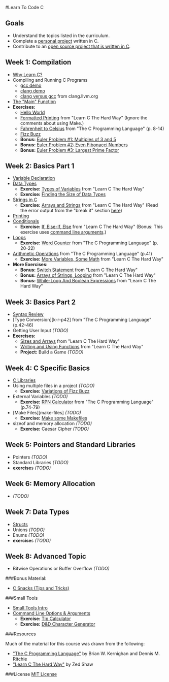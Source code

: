 #Learn To Code C

## Goals
 - Understand the topics listed in the curriculum.
 - Complete a [personal project][project-ideas] written in C.
 - Contribute to an [open source project that is written in
   C][open-source-c-projects].

[open-source-c-projects]: notes/meta/open_source_projects.md
[project-ideas]: notes/meta/project_ideas.md

## Week 1: Compilation
 - [Why Learn C?][why-learn-c]
 - Compiling and Running C Programs
   - [gcc demo][gcc-demo]
   - [clang demo][clang-demo]
   - [clang versus gcc][clang-vs-gcc] from clang.llvm.org
 - [The "Main" Function][main]
 - **Exercises:**
   - [Hello World][hello-world]
   - [Formatted Printing][learn-c-hard-way-ex-3] from "Learn C The Hard Way"
     (Ignore the comments about using Make.)
   - [Fahrenheit to Celsius][k-r-p8] from "The C Programming Language" (p.  8-14)
   - [Fizz Buzz][fizz-buzz]
   - **Bonus:** [Euler Problem #1: Multiples of 3 and 5][euler-1]
   - **Bonus:** [Euler Problem #2: Even Fibonacci Numbers][euler-2]
   - **Bonus:** [Euler Problem #3: Largest Prime Factor][euler-3]


[why-learn-c]: notes/intro/why_learn_c.md
[gcc-demo]: notes/intro/gcc-demo.md
[clang-demo]: notes/intro/clang-demo.md
[clang-vs-gcc]: http://clang.llvm.org/comparison.html#gcc
[main]: notes/intro/main_function.md
[hello-world]: exercises/intro/hello_world.md
[fizz-buzz]: exercises/intro/fizz_buzz.md
[learn-c-hard-way-ex-3]: http://c.learncodethehardway.org/book/ex3.html
[k-r-p8]: http://books.cat-v.org/computer-science/c-programming-language/The.C.Programming.Language.2nd.Edition.pdf#page=22
[euler-1]: https://projecteuler.net/problem=1
[euler-2]: https://projecteuler.net/problem=2
[euler-3]: https://projecteuler.net/problem=3

## Week 2: Basics Part 1
 - [Variable Declaration][variables]
 - [Data Types][data-types]
   - **Exercise:** [Types of Variables][learn-c-hard-way-ex-6] from "Learn C The Hard Way"
   - **Exercise:** [Finding the Size of Data Types][finding-size-of]
 - [Strings in C][c-strings]
   - **Exercise:** [Arrays and Strings][learn-c-hard-way-ex-9] from "Learn C The Hard Way"
   (Read the error output from the "break it" section [here][arrays-and-strings-break-it])
 - [Printing][printing]
 - [Conditionals][conditionals]
   - **Exercise:** [If, Else-If, Else][learn-c-hard-way-ex-12] from "Learn C The Hard Way" (Bonus: This exercise uses [command line arguments][command-line-options].)
 - [Loops][loops]
   - **Exercise:** [Word Counter][k-r-p20] from "The C Programming Language" (p.  20-22)
 - [Arithmetic Operations][arithmetic-operations] from "The C Programming Language" (p.41)
   - **Exercise:** [More Variables, Some Math][learn-c-hard-way-ex-7] from "Learn C The Hard Way"
 - **More Exercises:**
   - **Bonus:** [Switch Statement][learn-c-hard-way-ex-13] from "Learn C The Hard Way"
   - **Bonus:** [Arrays of Strings, Looping][learn-c-hard-way-ex-10] from "Learn C The Hard Way"
   - **Bonus:** [While-Loop And Boolean Expressions][learn-c-hard-way-ex-11] from "Learn C The Hard Way"

[variables]: notes/intro/variables.md
[c-strings]: notes/intro/strings.md
[printing]: notes/intro/printing.md
[data-types]: notes/intro/data_types.md
[learn-c-hard-way-ex-6]: http://c.learncodethehardway.org/book/ex6.html
[finding-size-of]: exercises/data_types/finding_size_of.md
[learn-c-hard-way-ex-12]: http://c.learncodethehardway.org/book/ex12.html
[conditionals]: notes/intro/conditionals.md
[loops]: notes/intro/loops.md
[k-r-p20]: http://books.cat-v.org/computer-science/c-programming-language/The.C.Programming.Language.2nd.Edition.pdf#page=34
[arithmetic-operations]: notes/intro/arithmetic_operations.md
[learn-c-hard-way-ex-7]: http://c.learncodethehardway.org/book/ex7.html
[learn-c-hard-way-ex-9]: http://c.learncodethehardway.org/book/ex9.html
[arrays-and-strings-break-it]: https://github.com/Frederick-S/Learn-C-The-Hard-Way-Exercise/tree/master/Ex9
[learn-c-hard-way-ex-13]: http://c.learncodethehardway.org/book/ex13.html
[learn-c-hard-way-ex-10]: http://c.learncodethehardway.org/book/ex10.html
[learn-c-hard-way-ex-11]: http://c.learncodethehardway.org/book/ex11.html

## Week 3: Basics Part 2
 - [Syntax Review][syntax-review]
 - [Type Conversion][k-r-p42] from "The C Programming Language" (p.42-46)
 - Getting User Input *(TODO)*
 - **Exercises:**
   - [Sizes and Arrays][learn-c-hard-way-ex-8] from "Learn C The Hard Way"
   - [Writing and Using Functions][learn-c-hard-way-ex-14] from "Learn C The Hard Way"
   - **Project:** Build a Game *(TODO)*

[syntax-review]: notes/intro/syntax_review.md
[k-r-p-42]: http://books.cat-v.org/computer-science/c-programming-language/The.C.Programming.Language.2nd.Edition.pdf#page=56
[learn-c-hard-way-ex-8]: http://c.learncodethehardway.org/book/ex8.html
[learn-c-hard-way-ex-14]: http://c.learncodethehardway.org/book/ex14.html

## Week 4: C Specific Basics
 - [C Libraries][c-libraries]
 - Using multiple files in a project *(TODO)*
   - **Exercise:** [Variations of Fizz Buzz][fizz-buzz-variations]
 - External Variables *(TODO)*
   - **Exercise:** [RPN Calculator][k-r-p74] from "The C Programming Language" (p.74-79)
 - [Make Files][make-files] *(TODO)*
   - **Exercise:** [Make some Makefiles][makefile-exercise]
 - sizeof and memory allocation *(TODO)*
   - **Exercise:** Caesar Cipher *(TODO)*

[c-libraries]: notes/intro/libraries_intro.md
[fizz-buzz-variations]: exercises/organizing_code/fizz_buzz_variations.md
[k-r-p74]: http://books.cat-v.org/computer-science/c-programming-language/The.C.Programming.Language.2nd.Edition.pdf#page=74
[makefile-exercise]: exercises/organizing_code/makefiles.md
[reserved-keywords]: notes/intro/reserved_keywords.md

## Week 5: Pointers and Standard Libraries
 - Pointers *(TODO)*
 - Standard Libraries *(TODO)*
 - **exercise**s *(TODO)*

## Week 6: Memory Allocation
 - *(TODO)*

## Week 7: Data Types
 - [Structs][structs-intro]
 - Unions *(TODO)*
 - Enums *(TODO)*
 - **exercise**s *(TODO)*

[structs-intro]: notes/data_structures/structs.md

## Week 8: Advanced Topic
 - Bitwise Operations or Buffer Overflow *(TODO)*

###Bonus Material:

- [C Snacks (Tips and Tricks)][c-snacks]

[c-snacks]: notes/intro/c_snacks.md
###Small Tools
 - [Small Tools Intro][small-tools-intro]
 - [Command Line Options & Arguments][command-line-options]
   - **Exercise:** [Tip Calculator][tip-calculator]
   - **Exercise:** [D&D Character Generator][character-generator]

[small-tools-intro]: notes/small_tools/small_tools_intro.md
[command-line-options]: notes/small_tools/command_line_options.md
[tip-calculator]: exercises/command_line_opts_args/tip_calculator.md
[character-generator]: exercises/command_line_opts_args/character_generator.md

###Resources

Much of the material for this course was drawn from the following:
 - ["The C Programming Language"][k-r-main] by Brian W. Kernighan and Dennis M.  Ritchie
 - ["Learn C The Hard Way"][learn-c-hard-way-main] by Zed Shaw

[k-r-main]: http://books.cat-v.org/computer-science/c-programming-language/The.C.Programming.Language.2nd.Edition.pdf
[learn-c-hard-way-main]: http://c.learncodethehardway.org/book/

###License
[MIT License][mit-license]

[mit-license]: ./MIT-LICENSE
